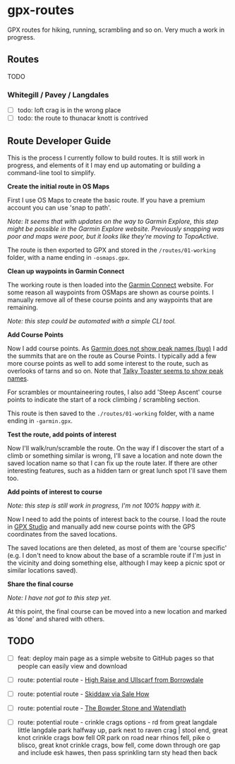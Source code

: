 # gpx-routes

GPX routes for hiking, running, scrambling and so on. Very much a work in progress.

## Routes

TODO

### Whitegill / Pavey / Langdales

- [ ] todo: loft crag is in the wrong place
- [ ] todo: the route to thunacar knott is contrived

## Route Developer Guide

This is the process I currently follow to build routes. It is still work in progress, and elements of it I may end up automating or building a command-line tool to simplify.

**Create the initial route in OS Maps**

First I use OS Maps to create the basic route. If you have a premium account you can use 'snap to path'.

_Note: It seems that with updates on the way to Garmin Explore, this step might be possible in the Garmin Explore website. Previously snapping was poor and maps were poor, but it looks like they're moving to TopoActive._

The route is then exported to GPX and stored in the `/routes/01-working` folder, with a name ending in `-osmaps.gpx`.

**Clean up waypoints in Garmin Connect**

The working route is then loaded into the [Garmin Connect](https://connect.garmin.com) website. For some reason all waypoints from OSMaps are shown as course points. I manually remove all of these course points and any waypoints that are remaining.

_Note: this step could be automated with a simple CLI tool._

**Add Course Points**

Now I add course points. As [Garmin does not show peak names (bug)](https://forums.garmin.com/outdoor-recreation/outdoor-recreation/f/epix-2/353378/peak-summit-names-not-displayed-on-the-maps/1848086#1848086) I add the summits that are on the route as Course Points. I typically add a few more course points as well to add some interest to the route, such as overlooks of tarns and so on. Note that [Talky Toaster seems to show peak names](https://talkytoaster.me.uk/latest-style-changes-and-map-improvements/).

For scrambles or mountaineering routes, I also add 'Steep Ascent' course points to indicate the start of a rock climbing / scrambling section.

This route is then saved to the `./routes/01-working` folder, with a name ending in `-garmin.gpx`.

**Test the route, add points of interest**

Now I'll walk/run/scramble the route. On the way if I discover the start of a climb or something similar is wrong, I'll save a location and note down the saved location name so that I can fix up the route later. If there are other interesting features, such as a hidden tarn or great lunch spot I'll save them too.

**Add points of interest to course**

_Note: this step is still work in progress, I'm not 100% happy with it._

Now I need to add the points of interest back to the course. I load the route in [GPX Studio](https://gpx.studio) and manually add new course points with the GPS coordinates from the saved locations.

The saved locations are then deleted, as most of them are 'course specific' (e.g. I don't need to know about the base of a scramble route if I'm just in the vicinity and doing something else, although I may keep a picnic spot or similar locations saved).

**Share the final course**

_Note: I have not got to this  step yet._

At this point, the final course can be moved into a new location and marked as 'done' and shared with others.

## TODO

- [ ] feat: deploy main page as a simple website to GitHub pages so that people can easily view and download
- [ ] route: potential route - [High Raise and Ullscarf from Borrowdale](https://www.visitlakedistrict.com/things-to-do/high-raise-and-ullscarf-from-borrowdale-p1222231)
- [ ] route: potential route - [Skiddaw via Sale How](https://www.visitlakedistrict.com/things-to-do/skiddaw-via-sale-how-p1218861)
- [ ] route: potential route - [The Bowder Stone and Watendlath](https://www.visitlakedistrict.com/things-to-do/the-bowder-stone-and-watendlath-p1218821)
- [ ] route: potential route - crinkle crags options - rd from great langdale little langdale park halfway up, park next to raven crag | stool end, great knot crinkle crags bow fell OR park on road near rhinos fell, pike o blisco, great knot crinkle crags, bow fell, come down through ore gap and include esk hawes, then pass sprinkling tarn sty head then back

